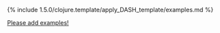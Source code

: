 {% include 1.5.0/clojure.template/apply_DASH_template/examples.md %}

[Please add examples!](https://github.com/arrdem/grimoire/edit/master/_includes/1.6.0/clojure.template/apply_DASH_template/examples.md)
